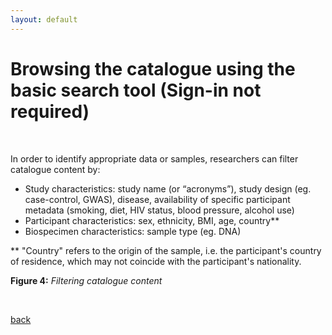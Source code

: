 ```yaml
---
layout: default
---
```



# Browsing the catalogue using the basic search tool (Sign-in not required)

</br>

In order to identify appropriate data or samples, researchers can filter catalogue content by:

* Study characteristics: study name (or “acronyms”), study design (eg. case-control, GWAS),
disease, availability of specific participant metadata (smoking, diet, HIV status, blood pressure,
alcohol use)
* Participant characteristics: sex, ethnicity, BMI, age, country**
* Biospecimen characteristics: sample type (eg. DNA)

** "Country" refers to the origin of the sample, i.e. the participant's country of residence, which may not
coincide with the participant's nationality.

**Figure 4:** _Filtering catalogue content_

</br>

[back](./)
